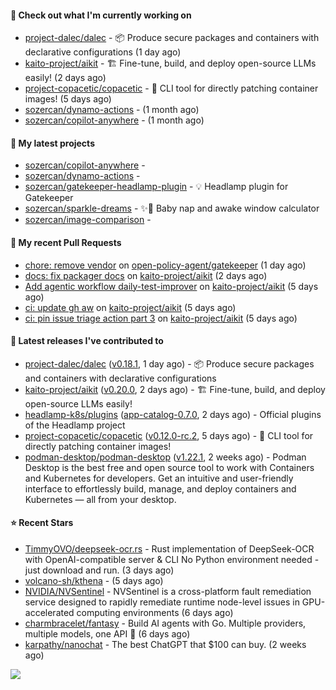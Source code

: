 #### 👷 Check out what I'm currently working on

- [project-dalec/dalec](https://github.com/project-dalec/dalec) - 📦 Produce secure packages and containers with declarative configurations (1 day ago)
- [kaito-project/aikit](https://github.com/kaito-project/aikit) - 🏗️ Fine-tune, build, and deploy open-source LLMs easily! (2 days ago)
- [project-copacetic/copacetic](https://github.com/project-copacetic/copacetic) - 🧵 CLI tool for directly patching container images! (5 days ago)
- [sozercan/dynamo-actions](https://github.com/sozercan/dynamo-actions) -  (1 month ago)
- [sozercan/copilot-anywhere](https://github.com/sozercan/copilot-anywhere) -  (1 month ago)

#### 🌱 My latest projects

- [sozercan/copilot-anywhere](https://github.com/sozercan/copilot-anywhere) - 
- [sozercan/dynamo-actions](https://github.com/sozercan/dynamo-actions) - 
- [sozercan/gatekeeper-headlamp-plugin](https://github.com/sozercan/gatekeeper-headlamp-plugin) - 💡 Headlamp plugin for Gatekeeper
- [sozercan/sparkle-dreams](https://github.com/sozercan/sparkle-dreams) - ✨🌙 Baby nap and awake window calculator
- [sozercan/image-comparison](https://github.com/sozercan/image-comparison) - 

#### 🔨 My recent Pull Requests

- [chore: remove vendor](https://github.com/open-policy-agent/gatekeeper/pull/4201) on [open-policy-agent/gatekeeper](https://github.com/open-policy-agent/gatekeeper) (1 day ago)
- [docs: fix packager docs](https://github.com/kaito-project/aikit/pull/680) on [kaito-project/aikit](https://github.com/kaito-project/aikit) (2 days ago)
- [Add agentic workflow daily-test-improver](https://github.com/kaito-project/aikit/pull/673) on [kaito-project/aikit](https://github.com/kaito-project/aikit) (5 days ago)
- [ci: update gh aw](https://github.com/kaito-project/aikit/pull/672) on [kaito-project/aikit](https://github.com/kaito-project/aikit) (5 days ago)
- [ci: pin issue triage action part 3](https://github.com/kaito-project/aikit/pull/671) on [kaito-project/aikit](https://github.com/kaito-project/aikit) (5 days ago)

#### 🚀 Latest releases I've contributed to

- [project-dalec/dalec](https://github.com/project-dalec/dalec) ([v0.18.1](https://github.com/project-dalec/dalec/releases/tag/v0.18.1), 1 day ago) - 📦 Produce secure packages and containers with declarative configurations
- [kaito-project/aikit](https://github.com/kaito-project/aikit) ([v0.20.0](https://github.com/kaito-project/aikit/releases/tag/v0.20.0), 2 days ago) - 🏗️ Fine-tune, build, and deploy open-source LLMs easily!
- [headlamp-k8s/plugins](https://github.com/headlamp-k8s/plugins) ([app-catalog-0.7.0](https://github.com/headlamp-k8s/plugins/releases/tag/app-catalog-0.7.0), 2 days ago) - Official plugins of the Headlamp project
- [project-copacetic/copacetic](https://github.com/project-copacetic/copacetic) ([v0.12.0-rc.2](https://github.com/project-copacetic/copacetic/releases/tag/v0.12.0-rc.2), 5 days ago) - 🧵 CLI tool for directly patching container images!
- [podman-desktop/podman-desktop](https://github.com/podman-desktop/podman-desktop) ([v1.22.1](https://github.com/podman-desktop/podman-desktop/releases/tag/v1.22.1), 2 weeks ago) - Podman Desktop is the best free and open source tool to work with Containers and Kubernetes for developers. Get an intuitive and user-friendly interface to effortlessly build, manage, and deploy containers and Kubernetes — all from your desktop.

#### ⭐ Recent Stars

- [TimmyOVO/deepseek-ocr.rs](https://github.com/TimmyOVO/deepseek-ocr.rs) - Rust implementation of DeepSeek-OCR with OpenAI-compatible server &amp; CLI No Python environment needed - just download and run. (3 days ago)
- [volcano-sh/kthena](https://github.com/volcano-sh/kthena) -  (5 days ago)
- [NVIDIA/NVSentinel](https://github.com/NVIDIA/NVSentinel) - NVSentinel is a cross-platform fault remediation service designed to rapidly remediate runtime node-level issues in GPU-accelerated computing environments (6 days ago)
- [charmbracelet/fantasy](https://github.com/charmbracelet/fantasy) - Build AI agents with Go. Multiple providers, multiple models, one API 🧙 (6 days ago)
- [karpathy/nanochat](https://github.com/karpathy/nanochat) - The best ChatGPT that $100 can buy. (2 weeks ago)

![](https://github-readme-stats.vercel.app/api?username=sozercan&theme=vision-friendly-dark&hide_border=false&include_all_commits=true&count_private=true)
